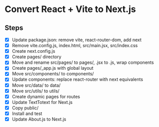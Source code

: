 # Convert React + Vite to Next.js

## Steps
- [x] Update package.json: remove vite, react-router-dom, add next
- [x] Remove vite.config.js, index.html, src/main.jsx, src/index.css
- [x] Create next.config.js
- [x] Create pages/ directory
- [x] Move and rename src/pages/ to pages/, .jsx to .js, wrap components
- [x] Create pages/_app.js with global layout
- [x] Move src/components/ to components/
- [x] Update components: replace react-router with next equivalents
- [x] Move src/data/ to data/
- [x] Move src/utils/ to utils/
- [x] Create dynamic pages for routes
- [x] Update TextTotext for Next.js
- [x] Copy public/
- [x] Install and test
- [x] Update About.js to Next.js
